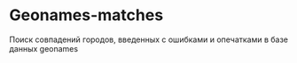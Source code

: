 # Geonames-matches
Поиск совпадений городов, введенных с ошибками и опечатками в базе данных geonames
